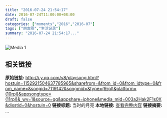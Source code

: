 ```yaml
---
title: "2016-07-24 21:54:17"
date: 2016-07-24T11:00:00+08:00
draft: false
categories: ["moments","2016","2016-07"]
tags: ["朋友圈","生活记录"]
summary: "2016-07-24 21:54:17..."
---
```


![Media 1](/Moments/photos/2016-07-24/201607242154170.jpg)

## 相关链接

**原始链接:** http://i.y.qq.com/v8/playsong.html?hostuin=1152921504637785965&sharefrom=&from_id=0&from_idtype=0&from_name=&songid=7119142&songmid=&type=(9rpl)&platform=(10rpl)&appsongtype=(11rpl)&_wv=1&source=qq&appshare=iphone&media_mid=003a2Hak2F1s0X&disstid=0&hostuin=0
**链接标题:** 当时的月亮
**本地链接:** [查看完整内容](/link_content/2016/07/2016-07-24-1/link_content/)
**链接摘要:** ...

